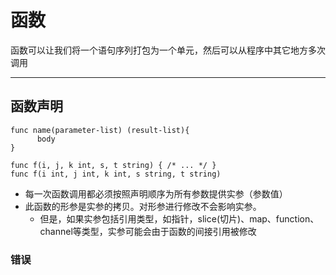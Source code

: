 # 函数

函数可以让我们将一个语句序列打包为一个单元，然后可以从程序中其它地方多次调用

----
## 函数声明

```
func name(parameter-list) (result-list){
      body
}

func f(i, j, k int, s, t string) { /* ... */ }
func f(i int, j int, k int, s string, t string)
```

* 每一次函数调用都必须按照声明顺序为所有参数提供实参（参数值）
* 此函数的形参是实参的拷贝。对形参进行修改不会影响实参。
  * 但是，如果实参包括引用类型，如指针，slice(切片)、map、function、channel等类型，实参可能会由于函数的间接引用被修改


### 错误





